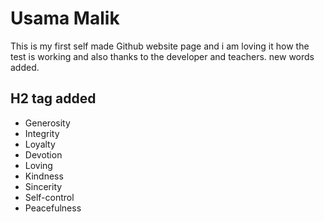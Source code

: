 # Usama Malik
This is my first self made Github website page and i am loving it how the test is working and  also thanks to the developer and teachers. new words added.

## H2 tag added

* Generosity
* Integrity
* Loyalty
* Devotion
* Loving
* Kindness
* Sincerity
* Self-control
* Peacefulness